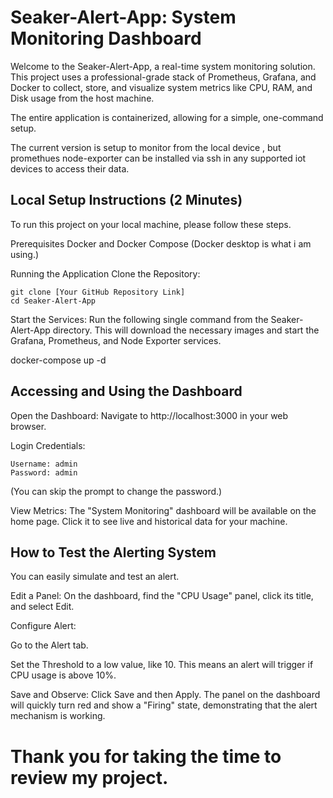 # Seaker-Alert-App: System Monitoring Dashboard


Welcome to the Seaker-Alert-App, a real-time system monitoring solution. This project uses a professional-grade stack of  Prometheus, Grafana, and Docker to collect, store, and visualize system metrics like CPU, RAM, and Disk usage from the host machine.

The entire application is containerized, allowing for a simple, one-command setup.

The current version is setup to monitor from the local device , but promethues node-exporter can be installed via ssh in any supported iot devices to access their data.

## Local Setup Instructions (2 Minutes)
To run this project on your local machine, please follow these steps.

Prerequisites
Docker and Docker Compose (Docker desktop is what i am using.)

Running the Application
Clone the Repository:

    git clone [Your GitHub Repository Link]
    cd Seaker-Alert-App

Start the Services:
Run the following single command from the Seaker-Alert-App directory. This will download the necessary images and start the Grafana, Prometheus, and Node Exporter services.

docker-compose up -d

## Accessing and Using the Dashboard
Open the Dashboard:
Navigate to http://localhost:3000 in your web browser.

Login Credentials:

    Username: admin
    Password: admin
(You can skip the prompt to change the password.)

View Metrics:
The "System Monitoring" dashboard will be available on the home page. Click it to see live and historical data for your machine.

## How to Test the Alerting System
You can easily simulate and test an alert.

Edit a Panel: On the dashboard, find the "CPU Usage" panel, click its title, and select Edit.

Configure Alert:

Go to the Alert tab.

Set the Threshold to a low value, like 10. This means an alert will trigger if CPU usage is above 10%.

Save and Observe: Click Save and then Apply. The panel on the dashboard will quickly turn red and show a "Firing" state, demonstrating that the alert mechanism is working.


# Thank you for taking the time to review my project.